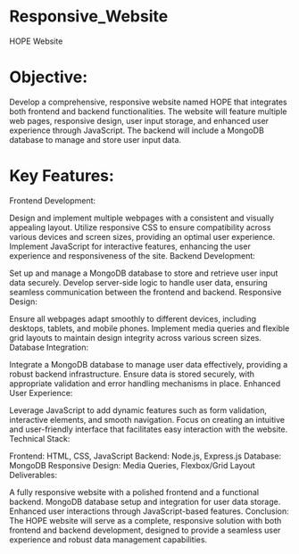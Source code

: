 # Responsive_Website
HOPE Website

# Objective:
Develop a comprehensive, responsive website named HOPE that integrates both frontend and backend functionalities. The website will feature multiple web pages, responsive design, user input storage, and enhanced user experience through JavaScript. The backend will include a MongoDB database to manage and store user input data.

# Key Features:

Frontend Development:

Design and implement multiple webpages with a consistent and visually appealing layout.
Utilize responsive CSS to ensure compatibility across various devices and screen sizes, providing an optimal user experience.
Implement JavaScript for interactive features, enhancing the user experience and responsiveness of the site.
Backend Development:

Set up and manage a MongoDB database to store and retrieve user input data securely.
Develop server-side logic to handle user data, ensuring seamless communication between the frontend and backend.
Responsive Design:

Ensure all webpages adapt smoothly to different devices, including desktops, tablets, and mobile phones.
Implement media queries and flexible grid layouts to maintain design integrity across various screen sizes.
Database Integration:

Integrate a MongoDB database to manage user data effectively, providing a robust backend infrastructure.
Ensure data is stored securely, with appropriate validation and error handling mechanisms in place.
Enhanced User Experience:

Leverage JavaScript to add dynamic features such as form validation, interactive elements, and smooth navigation.
Focus on creating an intuitive and user-friendly interface that facilitates easy interaction with the website.
Technical Stack:

Frontend: HTML, CSS, JavaScript
Backend: Node.js, Express.js
Database: MongoDB
Responsive Design: Media Queries, Flexbox/Grid Layout
Deliverables:

A fully responsive website with a polished frontend and a functional backend.
MongoDB database setup and integration for user data storage.
Enhanced user interactions through JavaScript-based features.
Conclusion:
The HOPE website will serve as a complete, responsive solution with both frontend and backend development, designed to provide a seamless user experience and robust data management capabilities.

